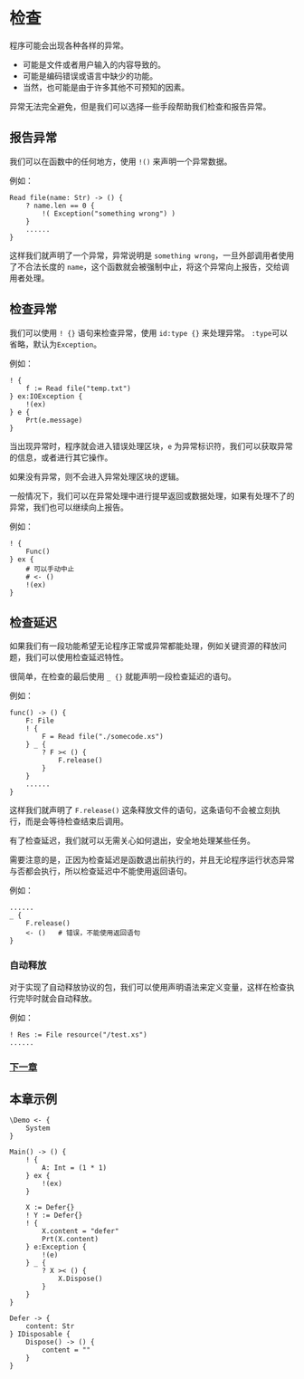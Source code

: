 # 检查
程序可能会出现各种各样的异常。

- 可能是文件或者用户输入的内容导致的。
- 可能是编码错误或语言中缺少的功能。
- 当然，也可能是由于许多其他不可预知的因素。

异常无法完全避免，但是我们可以选择一些手段帮助我们检查和报告异常。

## 报告异常
我们可以在函数中的任何地方，使用 `!()` 来声明一个异常数据。

例如：
```
Read file(name: Str) -> () {
    ? name.len == 0 {
        !( Exception("something wrong") )
    }
    ......
}
```
这样我们就声明了一个异常，异常说明是 `something wrong`，一旦外部调用者使用了不合法长度的 `name`，这个函数就会被强制中止，将这个异常向上报告，交给调用者处理。
## 检查异常
我们可以使用 `! {}` 语句来检查异常，使用 `id:type {}` 来处理异常。
`:type`可以省略，默认为`Exception`。   

例如：
```
! {
    f := Read file("temp.txt")
} ex:IOException {
    !(ex)
} e {
    Prt(e.message)
}
```
当出现异常时，程序就会进入错误处理区块，`e` 为异常标识符，我们可以获取异常的信息，或者进行其它操作。

如果没有异常，则不会进入异常处理区块的逻辑。

一般情况下，我们可以在异常处理中进行提早返回或数据处理，如果有处理不了的异常，我们也可以继续向上报告。

例如：
```
! {
    Func()
} ex {
    # 可以手动中止
    # <- () 
    !(ex)
}
```

## 检查延迟
如果我们有一段功能希望无论程序正常或异常都能处理，例如关键资源的释放问题，我们可以使用检查延迟特性。

很简单，在检查的最后使用 `_ {}` 就能声明一段检查延迟的语句。

例如：
```
func() -> () {
    F: File
    ! {
        F = Read file("./somecode.xs")
    } _ {
        ? F >< () {
            F.release()
        }
    }
    ......
}
```
这样我们就声明了 `F.release()` 这条释放文件的语句，这条语句不会被立刻执行，而是会等待检查结束后调用。

有了检查延迟，我们就可以无需关心如何退出，安全地处理某些任务。

需要注意的是，正因为检查延迟是函数退出前执行的，并且无论程序运行状态异常与否都会执行，所以检查延迟中不能使用返回语句。

例如：
```
......
_ {
    F.release()
    <- ()   # 错误，不能使用返回语句
}
```

### 自动释放
对于实现了自动释放协议的包，我们可以使用声明语法来定义变量，这样在检查执行完毕时就会自动释放。

例如：
```
! Res := File resource("/test.xs") 
......
```

### [下一章](asynchronous.md)

## 本章示例
```
\Demo <- {
    System
}

Main() -> () {
    ! {
        A: Int = (1 * 1)
    } ex {
        !(ex)
    }

    X := Defer{}
    ! Y := Defer{}
    ! {
        X.content = "defer"
        Prt(X.content)
    } e:Exception {
        !(e)
    } _ {
        ? X >< () {
            X.Dispose()
        }
    }
}

Defer -> {
    content: Str
} IDisposable {
    Dispose() -> () {
        content = ""
    }
}
```

